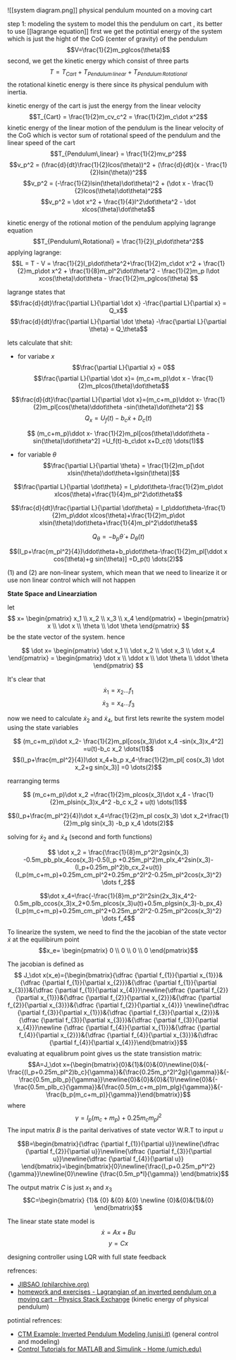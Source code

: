 
![[system diagram.png]]
physical pendulum mounted on a moving cart 

step 1: modeling the system
to model this the pendulum on cart , its better to use  [[lagrange equation]] 
first we get the potintial energy of the system which is just the hight of the CoG (center of gravity) of the pendulum
$$V=\frac{1}{2}m_pglcos(\theta)$$
second, we get the kinetic energy which consist of three parts
$$T=T_{Cart} + T_{Pendulum\,linear} + T_{Pendulum\,Rotational}$$
the rotational kinetic energy is there since its physical pendulum with inertia.

kinetic energy of the cart is just the energy from the linear velocity
$$T_{Cart} = \frac{1}{2}m_cv_c^2 = \frac{1}{2}m_c\dot x^2$$
kinetic energy of the linear motion of the  pendulum is the linear velocity of the CoG which is vector sum of rotational speed of the pendulum and the linear speed of the cart
$$T_{Pendulum\,linear} = \frac{1}{2}mv_p^2$$
$$v_p^2 = (\frac{d}{dt}\frac{1}{2}lcos(\theta))^2 + (\frac{d}{dt}(x - \frac{1}{2}lsin(\theta))^2$$
$$v_p^2 = (-\frac{1}{2}lsin(\theta)\dot\theta)^2 + (\dot x - \frac{1}{2}lcos(\theta)\dot\theta)^2$$
$$v_p^2 = \dot x^2 + \frac{1}{4}l^2\dot\theta^2 - \dot xlcos(\theta)\dot\theta$$

kinetic energy of the rotional motion of the  pendulum applying lagrange equation
$$T_{Pendulum\,Rotational} = \frac{1}{2}I_p\dot\theta^2$$
applying lagrange:
$$L = T - V = \frac{1}{2}I_p\dot\theta^2+\frac{1}{2}m_c\dot x^2 + \frac{1}{2}m_p\dot x^2 + \frac{1}{8}m_pl^2\dot\theta^2 - \frac{1}{2}m_p l\dot xcos(\theta)\dot\theta - \frac{1}{2}m_pglcos(\theta) $$ 

lagrange states that $$\frac{d}{dt}\frac{\partial L}{\partial \dot x} -\frac{\partial L}{\partial x} = Q_x$$
$$\frac{d}{dt}\frac{\partial L}{\partial \dot \theta} -\frac{\partial L}{\partial \theta} = Q_\theta$$

lets calculate that shit:
- for variabe $x$
$$\frac{\partial L}{\partial x} = 0$$
$$\frac{\partial L}{\partial \dot x}= (m_c+m_p)\dot x - \frac{1}{2}m_plcos(\theta)\dot\theta$$

$$\frac{d}{dt}\frac{\partial L}{\partial \dot x}=(m_c+m_p)\ddot x- \frac{1}{2}m_pl[cos(\theta)\ddot\theta -sin(\theta)\dot\theta^2] $$
$$Q_x=U_f(t)-b_c\dot x+D_c(t)$$

$$ (m_c+m_p)\ddot x- \frac{1}{2}m_pl[cos(\theta)\ddot\theta -sin(\theta)\dot\theta^2] =U_f(t)-b_c\dot x+D_c(t) \dots(1)$$

- for variable $\theta$ 
$$\frac{\partial L}{\partial \theta} = \frac{1}{2}m_p[\dot xlsin(\theta)\dot\theta+lgsin(\theta)]$$

$$\frac{\partial L}{\partial \dot\theta} = I_p\dot\theta-\frac{1}{2}m_p\dot xlcos(\theta)+\frac{1}{4}m_pl^2\dot\theta$$

$$\frac{d}{dt}\frac{\partial L}{\partial \dot\theta} = I_p\ddot\theta-\frac{1}{2}m_p\ddot xlcos(\theta)+\frac{1}{2}m_p\dot xlsin(\theta)\dot\theta+\frac{1}{4}m_pl^2\ddot\theta$$

$$Q_\theta=-b_p\dot\theta+D_\theta(t)$$

$$(I_p+\frac{m_pl^2}{4})\ddot\theta+b_p\dot\theta-\frac{1}{2}m_pl[\ddot x cos(\theta)+g sin(\theta)] =D_p(t) \dots(2)$$


(1) and (2) are non-linear system, which mean that we need to linearize it or use non linear control which will not happen

**State Space and Linearziation**

let $$ x= \begin{pmatrix} x_1 \\ x_2 \\ x_3 \\ x_4 \end{pmatrix} = \begin{pmatrix} x \\ \dot x \\ \theta \\ \dot \theta \end{pmatrix} $$
be the state vector of the system. hence 

$$ \dot x= \begin{pmatrix} \dot x_1 \\ \dot x_2 \\ \dot x_3 \\ \dot x_4 \end{pmatrix} = \begin{pmatrix} \dot x \\ \ddot x \\ \dot \theta \\ \ddot \theta \end{pmatrix} $$

It's clear that 
$$ \dot x_1 = x_2 \dots f_1 $$$$ \dot x_3=x_4 \dots f_3$$

now we need to calculate $\dot x_2$ and $\dot x_4$, but first lets rewrite the system model using the state variables 

$$ (m_c+m_p)\dot x_2- \frac{1}{2}m_pl[cos(x_3)\dot x_4 -sin(x_3)x_4^2] =u(t)-b_c x_2 \dots(1)$$
$$(I_p+\frac{m_pl^2}{4})\dot x_4+b_p x_4-\frac{1}{2}m_pl[ cos(x_3) \dot x_2+g sin(x_3)] =0 \dots(2)$$

rearranging terms

$$ (m_c+m_p)\dot x_2 =\frac{1}{2}m_plcos(x_3)\dot x_4 - \frac{1}{2}m_plsin(x_3)x_4^2 -b_c x_2 + u(t) \dots(1)$$

$$(I_p+\frac{m_pl^2}{4})\dot x_4=\frac{1}{2}m_pl cos(x_3) \dot x_2+\frac{1}{2}m_plg sin(x_3) -b_p x_4 \dots(2)$$

solving for $\dot x_2$ and $\dot x_4$  (second and forth functions)

$$ \dot x_2 = \frac{\frac{1}{8}m_p^2l^2gsin(x_3) -0.5m_pb_plx_4cos(x_3)-0.5(I_p +0.25m_pl^2)m_plx_4^2sin(x_3)-(I_p+0.25m_pl^2)b_cx_2+u(t)}{I_p(m_c+m_p)+0.25m_cm_pl^2+0.25m_p^2l^2-0.25m_pl^2cos(x_3)^2} \dots f_2$$

$$\dot x_4=\frac{-\frac{1}{8}m_p^2l^2sin(2x_3)x_4^2-0.5m_plb_ccos(x_3)x_2+0.5m_plcos(x_3)u(t)+0.5m_plgsin(x_3)-b_px_4}{I_p(m_c+m_p)+0.25m_cm_pl^2+0.25m_p^2l^2-0.25m_pl^2cos(x_3)^2} \dots f_4$$

To linearize the system, we need to find the the jacobian of the state vector $\dot x$ at the equilibirum point $$x_e= \begin{pmatrix} 0 \\ 0 \\ 0 \\ 0 \end{pmatrix}$$
 
The jacobian is defined as 
$$ J_\dot x(x_e)={\begin{bmatrix}{\dfrac {\partial f_{1}}{\partial x_{1}}}&{\dfrac {\partial f_{1}}{\partial x_{2}}}&{\dfrac {\partial f_{1}}{\partial x_{3}}}&{\dfrac {\partial f_{1}}{\partial x_{4}}}\newline{\dfrac {\partial f_{2}}{\partial x_{1}}}&{\dfrac {\partial f_{2}}{\partial x_{2}}}&{\dfrac {\partial f_{2}}{\partial x_{3}}}&{\dfrac {\partial f_{2}}{\partial x_{4}}} \newline{\dfrac {\partial f_{3}}{\partial x_{1}}}&{\dfrac {\partial f_{3}}{\partial x_{2}}}&{\dfrac {\partial f_{3}}{\partial x_{3}}}&{\dfrac {\partial f_{3}}{\partial x_{4}}}\newline {\dfrac {\partial f_{4}}{\partial x_{1}}}&{\dfrac {\partial f_{4}}{\partial x_{2}}}&{\dfrac {\partial f_{4}}{\partial x_{3}}}&{\dfrac {\partial f_{4}}{\partial x_{4}}}\end{bmatrix}}$$
evaluating at equalibrum point gives us the state transistion matrix:
$$A=J_\dot x={\begin{bmatrix}{0}&{1}&{0}&{0}\newline{0}&{-\frac{(I_p+0.25m_pl^2)b_c}{\gamma}}&{\frac{0.25m_p^2l^2g}{\gamma}}&{-\frac{0.5m_plb_p}{\gamma}}\newline{0}&{0}&{0}&{1}\newline{0}&{-\frac{0.5m_plb_c}{\gamma}}&{\frac{0.5(m_c+m_p)m_plg}{\gamma}}&{-\frac{b_p(m_c+m_p)}{\gamma}}\end{bmatrix}}$$
where $$\gamma = I_p(m_c+m_p)+0.25m_cm_pl^2$$
The input matrix $B$ is the parital derivatives of state vector W.R.T to input $u$ 

$$B=\begin{bmatrix}{\dfrac {\partial f_{1}}{\partial u}}\newline{\dfrac {\partial f_{2}}{\partial u}}\newline{\dfrac {\partial f_{3}}{\partial u}}\newline{\dfrac {\partial f_{4}}{\partial u}} \end{bmatrix}=\begin{bmatrix}{0}\newline{\frac{I_p+0.25m_p*l^2}{\gamma}}\newline{0}\newline {\frac{0.5m_p*l}{\gamma}} \end{bmatrix}$$

The output matrix $C$  is just $x_1$ and $x_3$
$$C=\begin{bmatrix} {1}& {0} &{0} &{0} \newline {0}&{0}&{1}&{0} \end{bmatrix}$$


The linear state state model is
$$\dot x=Ax+Bu$$
$$y=Cx$$


designing controller using LQR with full state feedback



refrences:
- [JIBSAO (philarchive.org)](https://philarchive.org/archive/JIBSAO) 
- [homework and exercises - Lagrangian of an inverted pendulum on a moving cart - Physics Stack Exchange](https://physics.stackexchange.com/questions/550033/lagrangian-of-an-inverted-pendulum-on-a-moving-cart) (kinetic energy of physical pendulum)


potintial refrences:
- [CTM Example: Inverted Pendulum Modeling (unisi.it)](https://www3.diism.unisi.it/~control/ctm/examples/pend/invpen.html) (general control and modeling)
- [Control Tutorials for MATLAB and Simulink - Home (umich.edu)](https://ctms.engin.umich.edu/CTMS/index.php?aux=Home)
